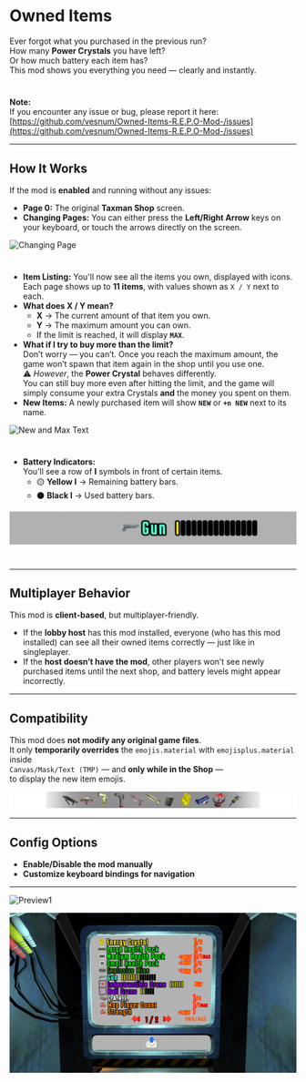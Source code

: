 # Owned Items

Ever forgot what you purchased in the previous run?  
How many **Power Crystals** you have left?  
Or how much battery each item has?  
This mod shows you everything you need — clearly and instantly.

#

**Note:**  
If you encounter any issue or bug, please report it here:  
[https://github.com/vesnum/Owned-Items-R.E.P.O-Mod-/issues](https://github.com/vesnum/Owned-Items-R.E.P.O-Mod-/issues)

---

## How It Works

If the mod is **enabled** and running without any issues:

- **Page 0:** The original **Taxman Shop** screen.  
- **Changing Pages:** You can either press the **Left/Right Arrow** keys on your keyboard, or touch the arrows directly on the screen.  

![Changing Page](images/changingpage.gif)
#
- **Item Listing:** You'll now see all the items you own, displayed with icons.  
  Each page shows up to **11 items**, with values shown as `X / Y` next to each.  
- **What does X / Y mean?**  
  - **X** → The current amount of that item you own.  
  - **Y** → The maximum amount you can own.  
  - If the limit is reached, it will display **`MAX`**.  
- **What if I try to buy more than the limit?**  
  Don’t worry — you can’t. Once you reach the maximum amount, the game won’t spawn that item again in the shop until you use one.  
  ⚠️ *However*, the **Power Crystal** behaves differently.  
  You can still buy more even after hitting the limit, and the game will simply consume your extra Crystals **and** the money you spent on them.  
- **New Items:** A newly purchased item will show **`NEW`** or **`+n NEW`** next to its name.  

![New and Max Text](https://i.ibb.co/rfmDR5jH/newandmaxtext.gif)
#
- **Battery Indicators:**  
  You’ll see a row of **I** symbols in front of certain items.  
  - 🟡 **Yellow I** → Remaining battery bars.  
  - ⚫ **Black I** → Used battery bars.

![Item Battery](images/battery_1.gif)
#
---

## Multiplayer Behavior

This mod is **client-based**, but multiplayer-friendly.

- If the **lobby host** has this mod installed, everyone (who has this mod installed) can see all their owned items correctly — just like in singleplayer.  
- If the **host doesn’t have the mod**, other players won’t see newly purchased items until the next shop, and battery levels might appear incorrectly.

---

## Compatibility

This mod does **not modify any original game files**.  
It only **temporarily overrides** the `emojis.material` with `emojisplus.material` inside  
`Canvas/Mask/Text (TMP)` — and **only while in the Shop** —  
to display the new item emojis.

![New Item Icons](images/itemicons.png)

---

## Config Options

- **Enable/Disable the mod manually**   
- **Customize keyboard bindings for navigation**

---

![Preview1](https://i.ibb.co/hxckpZV9/preview.gif)

![Preview2](images/preview2.jpg)
#


